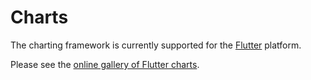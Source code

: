 # Charts

The charting framework is currently supported for the
[Flutter](https://flutter.io) platform.

Please see the
[online gallery of Flutter charts](https://google.github.io/charts/flutter/gallery.html).
